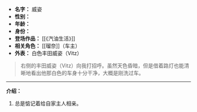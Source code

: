
- **名字：** 威姿
- **性别：** 
- **年龄：** 
- **身份：** 
- **登场作品：** [[《汽油生活》]]
- **相关角色：** [[瑠奈]]（车主）
- **外表：** 白色丰田威姿（Vitz）

> 右侧的丰田威姿（Vitz）向我打招呼。虽然天色昏暗，但是借着路灯也能清晰地看出他那白色的车身十分干净，大概是刚洗过车。

---

**介绍：** 

1. 总是惦记着给自家主人相亲。
